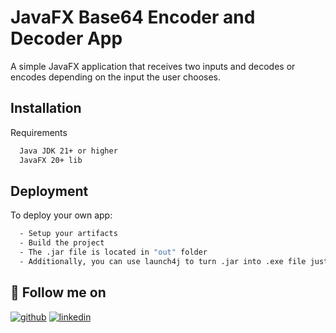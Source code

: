 
# JavaFX Base64 Encoder and Decoder App

A simple JavaFX application that receives two inputs and decodes or encodes depending on the input the user chooses.





## Installation

Requirements

```bash
  Java JDK 21+ or higher
  JavaFX 20+ lib

```

## Deployment

To deploy your own app:

```bash
  - Setup your artifacts
  - Build the project
  - The .jar file is located in "out" folder
  - Additionally, you can use launch4j to turn .jar into .exe file just beware that you'll still need a JDK installed on the machine to be able to run.
```


## 🔗 Follow me on
[![github](https://img.shields.io/badge/my_portfolio-000?style=for-the-badge&logo=ko-fi&logoColor=white)](https://github.com/cMaggessi/)
[![linkedin](https://img.shields.io/badge/linkedin-0A66C2?style=for-the-badge&logo=linkedin&logoColor=white)](https://www.linkedin.com/in/caio-maggessi-912763189/)

